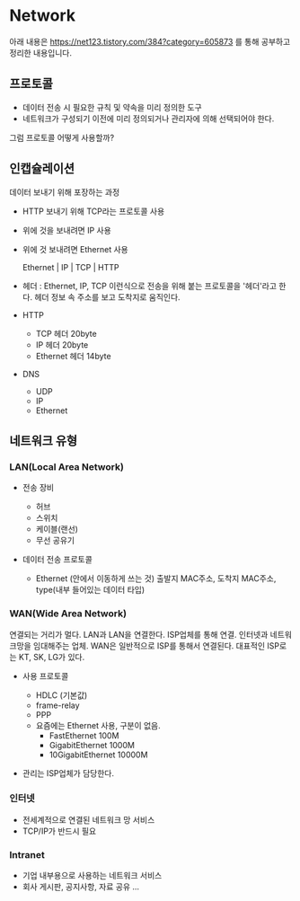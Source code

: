 # Network

아래 내용은 https://net123.tistory.com/384?category=605873 를 통해 공부하고 정리한 내용입니다.

## 프로토콜
* 데이터 전송 시 필요한 규칙 및 약속을 미리 정의한 도구
* 네트워크가 구성되기 이전에 미리 정의되거나 관리자에 의해 선택되어야 한다.

그럼 프로토콜 어떻게 사용할까?

## 인캡슐레이션
데이터 보내기 위해 포장하는 과정

* HTTP 보내기 위해 TCP라는 프로토콜 사용
* 위에 것을 보내려면 IP 사용
* 위에 것 보내려면 Ethernet 사용

	Ethernet | IP | TCP | HTTP
    
* 헤더 : Ethernet, IP, TCP
	이런식으로 전송을 위해 붙는 프로토콜을 '헤더'라고 한다. 헤더 정보 속 주소를 보고 도착지로 움직인다.
    
* HTTP
    * TCP 헤더 20byte
    * IP 헤더 20byte
    * Ethernet 헤더 14byte

* DNS
    * UDP
    * IP
    * Ethernet

## 네트워크 유형

### LAN(Local Area Network)
* 전송 장비
	* 허브
	* 스위치
	* 케이블(랜선)
	* 무선 공유기

* 데이터 전송 프로토콜 
	* Ethernet (안에서 이동하게 쓰는 것)
		출발지 MAC주소, 도착지 MAC주소, type(내부 들어있는 데이터 타입)

### WAN(Wide Area Network)
연결되는 거리가 멀다. LAN과 LAN을 연결한다.
ISP업체를 통해 연결. 인터넷과 네트워크망을 임대해주는 업체. WAN은 일반적으로 ISP를 통해서 연결된다. 대표적인 ISP로는 KT, SK, LG가 있다.

* 사용 프로토콜
	* HDLC (기본값)
	* frame-relay
	* PPP
	* 요즘에는 Ethernet 사용, 구분이 없음.
		* FastEthernet 100M
		* GigabitEthernet 1000M
		* 10GigabitEthernet 10000M

* 관리는 ISP업체가 담당한다. 


### 인터넷
* 전세계적으로 연결된 네트워크 망 서비스
* TCP/IP가 반드시 필요

### Intranet
* 기업 내부용으로 사용하는 네트워크 서비스
* 회사 게시판, 공지사항, 자료 공유 ...

